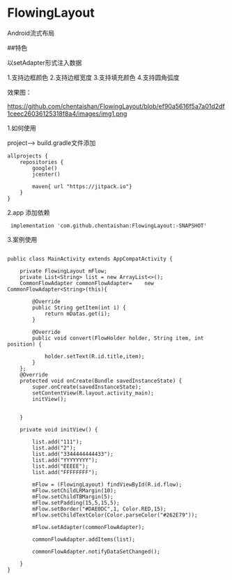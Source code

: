 # FlowingLayout
Android流式布局

##特色

以setAdapter形式注入数据

1.支持边框颜色
2.支持边框宽度
3.支持填充颜色
4.支持圆角弧度

效果图：

https://github.com/chentaishan/FlowingLayout/blob/ef90a5616f5a7a01d2df1ceec26036125318f8a4/images/img1.png

1.如何使用

project--> build.gradle文件添加
```
allprojects {
    repositories {
        google()
        jcenter()
        
        maven{ url "https://jitpack.io"}
    }
}
```
2.app 添加依赖
```
 implementation 'com.github.chentaishan:FlowingLayout:-SNAPSHOT'
```
3.案例使用
```

public class MainActivity extends AppCompatActivity {

    private FlowingLayout mFlow;
    private List<String> list = new ArrayList<>();
    CommonFlowAdapter commonFlowAdapter=    new CommonFlowAdapter<String>(this){

        @Override
        public String getItem(int i) {
            return mDatas.get(i);
        }

        @Override
        public void convert(FlowHolder holder, String item, int position) {

            holder.setText(R.id.title,item);
        }
    };
    @Override
    protected void onCreate(Bundle savedInstanceState) {
        super.onCreate(savedInstanceState);
        setContentView(R.layout.activity_main);
        initView();


    }

    private void initView() {

        list.add("111");
        list.add("2");
        list.add("3344444444433");
        list.add("YYYYYYYY");
        list.add("EEEEE");
        list.add("FFFFFFFF");

        mFlow = (FlowingLayout) findViewById(R.id.flow);
        mFlow.setChildLRMargin(10);
        mFlow.setChildTBMargin(5);
        mFlow.setPadding(15,5,15,5);
        mFlow.setBorder("#DAE0DC",1, Color.RED,15);
        mFlow.setChildTextColor(Color.parseColor("#262E79"));

        mFlow.setAdapter(commonFlowAdapter);

        commonFlowAdapter.addItems(list);

        commonFlowAdapter.notifyDataSetChanged();

    }
}
```

